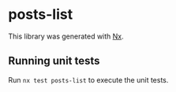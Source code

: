 # posts-list

This library was generated with [Nx](https://nx.dev).

## Running unit tests

Run `nx test posts-list` to execute the unit tests.
